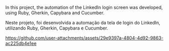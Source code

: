 In this project, the automation of the LinkedIn login screen was developed, using Ruby, Gherkin, Capybara and Cucumber.

Neste projeto, foi desenvolvida a automação da tela de login do LinkedIn, utilizando Ruby, Gherkin, Capybara e Cucumber.

https://github.com/user-attachments/assets/29e9397a-4804-4d92-9863-ac225db4e1ee

